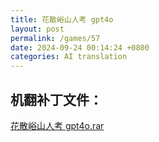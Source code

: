 ```yaml
---
title: 花散峪山人考 gpt4o
layout: post
permalink: /games/57
date: 2024-09-24 00:14:24 +0800
categories: AI translation
---
```



## 机翻补丁文件：

[花散峪山人考 gpt4o.rar](../resources/%E8%8A%B1%E6%95%A3%E5%B3%AA%E5%B1%B1%E4%BA%BA%E8%80%83%20gpt4o.rar)

 

